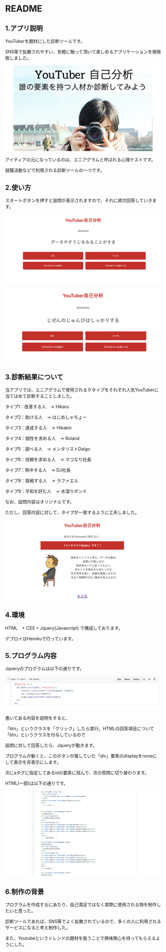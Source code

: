 # README

## 1.アプリ説明

YouTuberを題材にした診断ツールです。

SNS等で拡散されやすい、気軽に触って頂いて楽しめるアプリケーションを開発致しました。

![画像名](https://github.com/hiwa1223/Youtuber-self-analytics/blob/master/YouTuber%E8%87%AA%E5%B7%B1%E5%88%86%E6%9E%901.jpg)

アイディアの元になっているのは、エニアグラムと呼ばれる心理テストです。

就職活動などで利用される診断ツールの一つです。


## 2.使い方

スタートボタンを押すと設問が表示されますので、それに順次回答していきます。

![画像名](https://github.com/hiwa1223/Youtuber-self-analytics/blob/master/Youtube%E8%87%AA%E5%B7%B1%E5%88%86%E6%9E%902.png)

![画像名](https://github.com/hiwa1223/Youtuber-self-analytics/blob/master/Youtuber%E8%87%AA%E5%B7%B1%E5%88%86%E6%9E%904.png)

## 3.診断結果について

当アプリでは、エニアグラムで使用される９タイプをそれぞれ人気YouTuberに当てはめて診断することしました。

タイプ1：改革する人　→ Hikaru

タイプ2：助ける人　→ はじめしゃちょー

タイプ3：達成する人　→ Hikakin

タイプ4：個性を求める人　→ Roland

タイプ5：調べる人　→ メンタリストDaigo

タイプ6：信頼を求める人　→ マコなり社長

タイプ7：熱中する人　→ DJ社長

タイプ8：挑戦する人　→ ラファエル

タイプ9：平和を好む人　→ 水溜りボンド

なお、設問内容はオリジナルです。

ただし、回答内容に対して、タイプが一致するように工夫しました。

![画像名](https://github.com/hiwa1223/Youtuber-self-analytics/blob/master/Youtuber%E8%87%AA%E5%B7%B1%E5%88%86%E6%9E%90%EF%BC%93.png)

## 4.環境

HTML　+ CSS + Jquery(Javascript) で構成しております。

デプロイはHerokuで行っています。

## 5.プログラム内容

Jqueryのプログラムは以下の通りです。

![画像名](https://github.com/hiwa1223/Youtuber-self-analytics/blob/master/youtuber%E8%87%AA%E5%B7%B1%E5%88%86%E6%9E%90(Jquery).png)

書いてある内容を説明をすると、

「btn」というクラスを「クリック」したら実行。HTMLの回答項目について「btn」というクラスを付与しているので

設問に対して回答したら、Jqueryが動きます。

プログラムが動くと、このボタンが属していた「div」要素のdisplayをnoneにして表示を非表示にします。

次にaタグに指定してあるidの要素に飛んで、次の質問に切り替わります。

HTML(一部)は以下の通りです。

![画像名](https://github.com/hiwa1223/Youtuber-self-analytics/blob/master/Youtuber%E8%87%AA%E5%B7%B1%E5%88%86%E6%9E%90(HTML).png)

## 6.制作の背景

プログラムを作成するにあたり、自己満足ではなく実際に使用される物を制作したいと思った。

診断ツールであれば、SNS等でよく拡散されているので、多くの人に利用されるサービスになると考え制作した。

また、Youtubeというトレンドの題材を扱うことで興味関心を持ってもらえるようにした。
